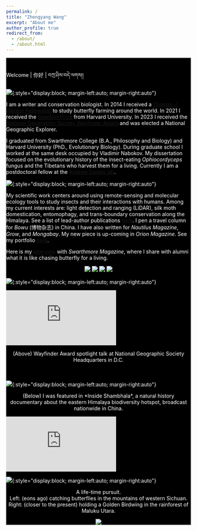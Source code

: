 ```yaml
---
permalink: /
title: "Zhengyang Wang"
excerpt: "About me"
author_profile: true
redirect_from: 
  - /about/
  - /about.html
---
```


<div class="tip" markdown="1" style="background-color: rgb(0,0,0); color:white">
<br/>

Welcome &#124; 你好 &#124; བཀྲ་ཤིས་བདེ་ལགས།།




<img src='/images/Welcome_page_1_Teinopalpus.jpg' class="center">{:style="display:block; margin-left:auto; margin-right:auto"}


I am a writer and conservation biologist. In 2014 I received a [Thomas J. Watson Fellowship](https://en.wikipedia.org/wiki/Watson_Foundation) to study butterfly farming around the world. In 2021 I received the [Bowdoin Prize](https://en.wikipedia.org/wiki/Bowdoin_Prizes) from Harvard University. In 2023 I received the [National Geographic Society Wayfinder Award](https://blog.nationalgeographic.org/2023/05/31/the-national-geographic-society-announces-the-2023-wayfinder-award-recipients/) and was elected a National Geographic Explorer.


I graduated from Swarthmore College (B.A., Philosophy and Biology) and Harvard University (PhD., Evolutionary Biology). During graduate school I worked at the same desk occupied by Vladimir Nabokov. My dissertation focused on the evolutionary history of the insect-eating *Ophiocordyceps* fungus and the Tibetans who harvest them for a living. Currently I am a postdoctoral fellow at the [Andrew Davies lab](https://davieslab.oeb.harvard.edu/).


<img src='/images/Welcome_page_2_paradisea.jpg' class="center">{:style="display:block; margin-left:auto; margin-right:auto"}

My scientific work centers around using remote-sensing and molecular ecology tools to study insects and their interactions with humans. Among my current interests are: light detection and ranging (LiDAR), silk moth domestication, entomophagy, and trans-boundary conservation along the Himalaya. See a list of lead-author publications [here](https://little-things-that-run-the-world.github.io/publications/). I pen a travel column for *Bowu* (博物杂志) in China. I have also written for *Nautilus Magazine*, *Grow*, and *Mongabay*. My new piece is up-coming in *Orion Magazine*. See my portfolio [here](https://little-things-that-run-the-world.github.io/portfolio/). 

Here is my [interview](https://magazine.swarthmore.edu/issue/fall-2022/secrets-of-the-butterfly-hunter/) with *Swarthmore Magazine*, where I share with alumni what it is like chasing butterfly for a living.



<p style="text-align: center;">
<img src='/images/Nautilus_cover_300h.jpg'>
<img src='/images/Molecular Ecology cover.jpg'>
<img src='/images/ICD cover.jpg'>
<img src='/images/Swarthmore_cover.jpg'>
</p>



<img src='/images/Welcome_page_3_wing.jpg' class="center">{:style="display:block; margin-left:auto; margin-right:auto"}






<iframe style="max-height: 500px" src="https://www.youtube.com/embed/j6_yPVKT8K8?si=NsjyFxNGwygafQLa" title="YouTube video player" frameborder="0" allow="accelerometer; autoplay; clipboard-write; encrypted-media; gyroscope; picture-in-picture; web-share" allowfullscreen></iframe>


<p style="text-align: center;">
(Above) Wayfinder Award spotlight talk at National Geographic Society Headquarters in D.C.
</p>


<br>
<br>
<img src='/images/Welcome_page_4_alexandrae.jpg' class="center">{:style="display:block; margin-left:auto; margin-right:auto"}







<p style="text-align: center;">
(Below) I was featured in *Inside Shambhala*, a natural history documentary about the eastern Himalaya biodiversity hotspot, broadcast nationwide in China.
</p>



<iframe style="max-height: 600px" src="https://www.youtube.com/embed/MjmOtwZefvA?si=bzvh23RQxHV5sFdx" title="YouTube video player" frameborder="0" allow="accelerometer; autoplay; clipboard-write; encrypted-media; gyroscope; picture-in-picture; web-share" allowfullscreen></iframe>



<img src='/images/Welcome_page_5_gongga.jpg' class="center">{:style="display:block; margin-left:auto; margin-right:auto"}


<p style="text-align: center;">
A life-time pursuit.<br> Left: (eons ago) catching butterflies in the mountains of western Sichuan. <br> Right: (closer to the present) holding a Golden Birdwing in the rainforest of Maluku Utara.
</p>


<p style="text-align: center;">
<img src='/images/catching butterflies.png'>
</p>





</div>







